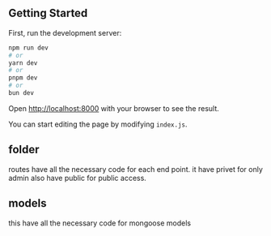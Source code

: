 

## Getting Started

First, run the development server:

```bash
npm run dev
# or
yarn dev
# or
pnpm dev
# or
bun dev
```

Open [http://localhost:8000](http://localhost:8000) with your browser to see the result.

You can start editing the page by modifying `index.js`. 


## folder
routes have all the necessary code for each end point. it have privet for only admin also have public for public access.
## models
this have all the necessary code for mongoose models
